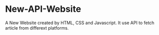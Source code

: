# New-API-Website
 A New Website created by HTML, CSS and Javascript. It use API to fetch article from differext platforms.
